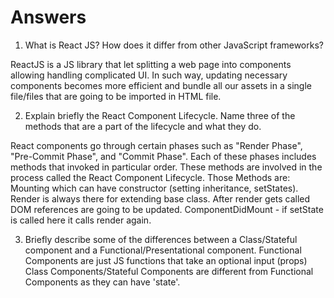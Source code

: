 # Answers

1. What is React JS? How does it differ from other JavaScript frameworks?

ReactJS is a JS library that let splitting a web page into components allowing handling complicated UI. In such way, updating necessary components becomes more efficient and bundle all our assets in a single file/files that are going to be imported in HTML file. 

2. Explain briefly the React Component Lifecycle. Name three of the methods that are a part of the lifecycle and what they do.

React components go through certain phases such as "Render Phase", "Pre-Commit Phase", and "Commit Phase". Each of these phases includes methods that invoked in particular order. These methods are involved in the process called the React Component Lifecycle. 
Those Methods are: 
Mounting which can have constructor (setting inheritance, setStates). 
Render is always there for extending base class. After render gets called DOM references are going to be updated.
ComponentDidMount - if setState is called here it calls render again.


3. Briefly describe some of the differences between a Class/Stateful component and a Functional/Presentational component.
Functional Components are just JS functions that take an optional input (props)
Class Components/Stateful Components are different from Functional Components as they can have 'state'.  